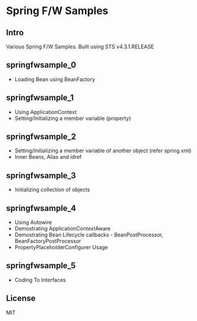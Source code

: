 # Spring F/W Samples

## Intro
Various Spring F/W Samples. Built using STS v4.3.1.RELEASE

## springfwsample_0
- Loading Bean using BeanFactory

## springfwsample_1
- Using ApplicationContext
- Setting/Initializing a member variable (property)

## springfwsample_2
- Setting/Initializing a member variable of another object (refer spring.xml)
- Inner Beans, Alias and idref

## springfwsample_3
- Initializing collection of objects

## springfwsample_4
- Using Autowire
- Demostrating ApplicationContextAware
- Demostrating Bean Lifecycle callbacks - BeanPostProcessor, BeanFactoryPostProcessor
- PropertyPlaceholderConfigurer Usage

## springfwsample_5
- Coding To Interfaces

## License
MIT
